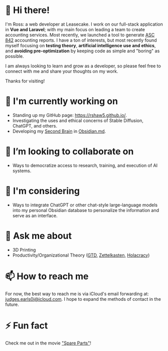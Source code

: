 <!--
**rshaw5/rshaw5** is a ✨ _special_ ✨ repository because its `README.md` (this file) appears on your GitHub profile.

Here are some ideas to get you started:

- 🌱 I’m currently learning ...
- 🤔 I’m looking for help with ...
- 😄 Pronouns: ...
-->

# 👋 Hi there!

I'm Ross: a web developer at Leasecake. I work on our full-stack application in **Vue and Laravel**; with my main focus on leading a team to create accounting services. Most recently, we launched a tool to generate [ASC 842](https://leasecake.com/asc-842-what-is-it-and-what-exactly-is-changing/) accounting reports. I have a ton of interests, but most recently found myself focusing on **testing theory**, **artificial intelligence use and ethics**, and **avoiding pre-optimization** by keeping code as simple and "boring" as possible.

I am always looking to learn and grow as a developer, so please feel free to connect with me and share your thoughts on my work.

Thanks for visiting!

# 🔭 I'm currently working on
- Standing up my GitHub page: https://rshaw5.github.io/.
- Investigating the uses and ethical concerns of Stable Diffusion, ChatGPT, and others.
- Developing my [Second Brain](https://www.buildingasecondbrain.com/) in [Obsidian.md](https://obsidian.md/).

# 👯 I’m looking to collaborate on
- Ways to democratize access to research, training, and execution of AI systems.

# 💭 I'm considering
- Ways to integrate ChatGPT or other chat-style large-language models into my personal Obsidian database to personalize the information and serve as an interface.

# 💬 Ask me about
- 3D Printing
- Productivity/Organizational Theory ([GTD](https://gettingthingsdone.com/), [Zettelkasten](https://zettelkasten.de/posts/overview/), [Holacracy](https://www.holacracy.org/))

# 📫 How to reach me
For now, the best way to reach me is via iCloud's email forwarding at: [judges.earls0i@icloud.com](judges.earls0i@icloud.com). I hope to expand the methods of contact in the future.

# ⚡ Fun fact
Check me out in the movie ["Spare Parts"](https://www.imdb.com/name/nm5822028/)!

